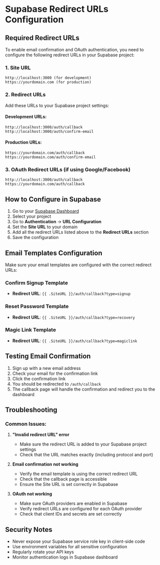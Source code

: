 # Supabase Redirect URLs Configuration

## Required Redirect URLs

To enable email confirmation and OAuth authentication, you need to configure the following redirect URLs in your Supabase project:

### 1. Site URL
```
http://localhost:3000 (for development)
https://yourdomain.com (for production)
```

### 2. Redirect URLs
Add these URLs to your Supabase project settings:

#### Development URLs:
```
http://localhost:3000/auth/callback
http://localhost:3000/auth/confirm-email
```

#### Production URLs:
```
https://yourdomain.com/auth/callback
https://yourdomain.com/auth/confirm-email
```

### 3. OAuth Redirect URLs (if using Google/Facebook)
```
http://localhost:3000/auth/callback
https://yourdomain.com/auth/callback
```

## How to Configure in Supabase

1. Go to your [Supabase Dashboard](https://supabase.com/dashboard)
2. Select your project
3. Go to **Authentication** → **URL Configuration**
4. Set the **Site URL** to your domain
5. Add all the redirect URLs listed above to the **Redirect URLs** section
6. Save the configuration

## Email Templates Configuration

Make sure your email templates are configured with the correct redirect URLs:

### Confirm Signup Template
- **Redirect URL**: `{{ .SiteURL }}/auth/callback?type=signup`

### Reset Password Template  
- **Redirect URL**: `{{ .SiteURL }}/auth/callback?type=recovery`

### Magic Link Template
- **Redirect URL**: `{{ .SiteURL }}/auth/callback?type=magiclink`

## Testing Email Confirmation

1. Sign up with a new email address
2. Check your email for the confirmation link
3. Click the confirmation link
4. You should be redirected to `/auth/callback`
5. The callback page will handle the confirmation and redirect you to the dashboard

## Troubleshooting

### Common Issues:

1. **"Invalid redirect URL" error**
   - Make sure the redirect URL is added to your Supabase project settings
   - Check that the URL matches exactly (including protocol and port)

2. **Email confirmation not working**
   - Verify the email template is using the correct redirect URL
   - Check that the callback page is accessible
   - Ensure the Site URL is set correctly in Supabase

3. **OAuth not working**
   - Make sure OAuth providers are enabled in Supabase
   - Verify redirect URLs are configured for each OAuth provider
   - Check that client IDs and secrets are set correctly

## Security Notes

- Never expose your Supabase service role key in client-side code
- Use environment variables for all sensitive configuration
- Regularly rotate your API keys
- Monitor authentication logs in Supabase dashboard
